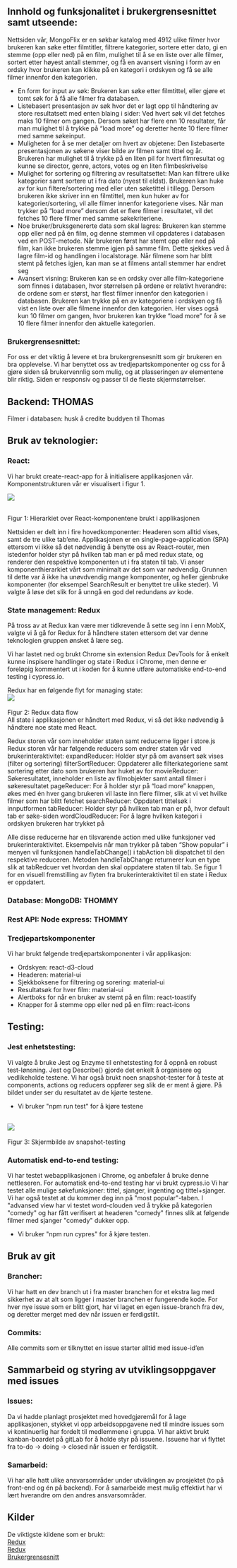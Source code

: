 ## Innhold og funksjonalitet i brukergrensesnittet samt utseende:

Nettsiden vår, MongoFlix er en søkbar katalog med 4912 ulike filmer hvor brukeren kan søke etter filmtitler, filtrere kategorier, sortere etter dato, gi en stemme (opp eller ned) på en film, mulighet til å se en liste over alle filmer, sortert etter høyest antall stemmer, og få en avansert visning i form av en ordsky hvor brukeren kan klikke på en kategori i ordskyen og få se alle filmer innenfor den kategorien.

- En form for input av søk: Brukeren kan søke etter filmtittel, eller gjøre et tomt søk for å få alle filmer fra databasen. 
- Listebasert presentasjon av søk hvor det er lagt opp til håndtering av store resultatsett med enten blaing i sider: Ved hvert søk vil det fetches maks 10 filmer om gangen. Dersom søket har flere enn 10 resultater, får man mulighet til å trykke på “load more” og deretter hente 10 flere filmer med samme søkeinput. 
- Muligheten for å se mer detaljer om hvert av objetene: Den listebaserte presentasjonen av søkene viser bilde av filmen samt tittel og år. Brukeren har mulighet til å trykke på en liten pil for hvert filmresultat og kunne se director, genre, actors, votes og en liten filmbeskrivelse
- Mulighet for sortering og filtrering av resultatsettet: Man kan filtrere ulike kategorier samt sortere ut i fra dato (nyest til eldst). Brukeren kan huke av for kun filtere/sortering med eller uten søketittel i tillegg. Dersom brukeren ikke skriver inn en filmtittel, men kun huker av for kategorier/sortering, vil alle filmer innenfor kategoriene vises. Når man trykker på “load more” dersom det er flere filmer i resultatet, vil det fetches 10 flere filmer med samme søkekriteriene.
- Noe bruker/bruksgenererte data som skal lagres: Brukeren kan stemme opp eller ned på én film, og denne stemmen vil oppdateres i databasen ved en POST-metode. Når brukeren først har stemt opp eller ned på film, kan ikke brukeren stemme igjen på samme film. Dette sjekkes ved å lagre film-id og handlingen i localstorage. Når filmene som har blitt stemt på fetches igjen, kan man se at filmens antall stemmer har endret seg
- Avansert visning: Brukeren kan se en ordsky over alle film-kategoriene som finnes i databasen, hvor størrelsen på ordene er relativt hverandre: de ordene som er størst, har flest filmer innenfor den kategorien i databasen. Brukeren kan trykke på en av kategoriene i ordskyen og få vist en liste over alle filmene innenfor den kategorien. Her vises også kun 10 filmer om gangen, hvor brukeren kan trykke “load more” for å se 10 flere filmer innenfor den aktuelle kategorien.

### Brukergrensesnittet: 

For oss er det viktig å levere et bra brukergrensesnitt som gir brukeren en bra opplevelse. Vi har benyttet oss av tredjepartskomponenter og css for å gjøre siden så brukervennlig som mulig, og at plasseringen av elementene blir riktig. Siden er responsiv og passer til de fleste skjermstørrelser.

## Backend: THOMAS
Filmer i databasen: husk å credite buddyen til Thomas

## Bruk av teknologier:

### React: 
Vi har brukt create-react-app for å initialisere applikasjonen vår. Komponentstrukturen vår er visualisert i figur 1.
<br>

<img src="https://gitlab.stud.idi.ntnu.no/IT2810-H19/teams/team-4/project-3/raw/dev/public/images/Component_hierarchy.jpg" />
<br><br>

Figur 1: Hierarkiet over React-komponentene brukt i applikasjonen
<br>

Nettsiden er delt inn i fire hovedkomponenter: Headeren som alltid vises, samt de tre ulike tab’ene. Applikasjonen er en single-page-application (SPA) ettersom vi ikke så det nødvendig å benytte oss av React-router, men istedenfor holder styr på hvilken tab man er på med redux state, og renderer den respektive komponenten ut i fra staten til tab. Vi anser komponenthierarkiet vårt som minimalt av det som var nødvendig. Grunnen til dette var å ikke ha unøvdvendig mange komponenter, og heller gjenbruke komponenter (for eksempel SearchResult er benyttet tre ulike steder). Vi valgte å løse det slik for å unngå en god del redundans av kode.


### State management: Redux

På tross av at Redux kan være mer tidkrevende å sette seg inn i enn MobX, valgte vi å gå for Redux for å håndtere staten ettersom det var denne teknologien gruppen ønsket å lære seg.

Vi har lastet ned og brukt Chrome sin extension Redux DevTools for å enkelt kunne inspisere handlinger og state i Redux i Chrome,
men denne er foreløpig kommentert ut i koden for å kunne utføre automatiske end-to-end testing i cypress.io.


Redux har en følgende flyt for managing state:
<br>
<img src="https://www.tutorialspoint.com/redux/images/data_flow.jpg" />
<br><br>
Figur 2: Redux data flow
<br>
All state i applikasjonen er håndtert med Redux, vi så det ikke nødvendig å håndtere noe state med React.

Redux storen vår som inneholder staten samt reducerne ligger i store.js
Redux storen vår har følgende reducers som endrer staten vår ved brukerinteraktivitet:
expandReducer: Holder styr på om avansert søk vises (filter og sortering)
filterSortReducer: Oppdaterer alle filterkategoriene samt sortering etter dato som brukeren har huket av for
movieReducer: Søkeresultatet, inneholder en liste av filmobjekter samt antall filmer i søkeresultatet
pageReducer: For å holder styr på “load more” knappen, økes med én hver gang brukeren vil laste inn flere filmer, slik at vi vet hvilke filmer som har blitt fetchet
searchReducer: Oppdatert tittelsøk i innputformen
tabReducer: Holder styr på hvilken tab man er på, hvor default tab er søke-siden
wordCloudReducer: For å lagre hvilken kategori i ordskyen brukeren har trykket på

Alle disse reducerne har en tilsvarende action med ulike funksjoner ved brukerinteraktivitet. Eksempelvis når man trykker på taben “Show popular” i menyen vil funksjonen handleTabChange() i tabAction bli dispatchet til den respektive reduceren. Metoden handleTabChange returnerer kun en type slik at tabRedcuer vet hvordan den skal oppdatere staten til tab. Se figur 1 for en visuell  fremstilling av flyten fra brukerinteraktivitet til en state i Redux er oppdatert. 


### Database: MongoDB: THOMMY
### Rest API: Node express: THOMMY

### Tredjepartskomponenter
Vi har brukt følgende tredjepartskomponenter i vår applikasjon:
- Ordskyen: react-d3-cloud
- Headeren: material-ui
- Sjekkboksene for filtrering og sorering: material-ui
- Resultatsøk for hver film: material-ui
- Alertboks for når en bruker av stemt på en film: react-toastify
- Knapper for å stemme opp eller ned på en film: react-icons


## Testing:





### Jest enhetstesting:

Vi valgte å bruke Jest og Enzyme til enhetstesting for å oppnå en robust test-lønsning. 
Jest og Describe() gjorde det enkelt å organisere og vedlikeholde testene. 
Vi har også brukt noen snapshot-tester for å teste at components, actions og reducers oppfører seg slik de er ment å gjøre. 
På bildet under ser du resultatet av de kjørte testene. 
- Vi bruker "npm run test" for å kjøre testene

<br>
<img src="https://gitlab.stud.idi.ntnu.no/IT2810-H19/teams/team-4/project-3/raw/dev/public/images/testImage.png" />
<br><br>
Figur 3: Skjermbilde av snapshot-testing
<br>

### Automatisk end-to-end testing: 
Vi har testet webapplikasjonen i Chrome, og anbefaler å bruke denne nettleseren. 
For automatisk end-to-end testing har vi brukt cypress.io
Vi har testet alle mulige søkefunksjoner: tittel, sjanger, ingenting og tittel+sjanger. Vi har også testet at du kommer deg inn på "most popular"-taben. I "advansed view har vi testet word-clouden ved å trykke på kategorien "comedy" og har fått verifisert at headeren "comedy" finnes slik at følgende filmer med sjanger "comedy" dukker opp. 

- Vi bruker "npm run cypres" for å kjøre testen. 


## Bruk av git

### Brancher: 
Vi har hatt en dev branch ut i fra master branchen for et ekstra lag med sikkerhet av at alt som ligger i master branchen er fungerende kode. For hver nye issue som er blitt gjort, har vi laget en egen issue-branch fra dev, og deretter merget med dev når issuen er ferdigstilt.

### Commits: 
Alle commits som er tilknyttet en issue starter alltid med issue-id’en

## Sammarbeid og styring av utviklingsoppgaver med issues


### Issues: 
Da vi hadde planlagt prosjektet med hovedgjøremål for å lage applikasjonen, stykket vi opp arbeidsoppgavene ned til mindre issues som vi kontinuerlig har fordelt til medlemmene i gruppa. Vi har aktivt brukt kanban-boardet på gitLab for å holde styr på issuene. Issuene har vi flyttet fra to-do -> doing -> closed når issuen er ferdigstilt.

### Samarbeid: 
Vi har alle hatt ulike ansvarsområder under utviklingen av prosjektet (to på front-end og én på backend). For å samarbeide mest mulig effektivt har vi lært hverandre om den andres ansvarsområder.

## Kilder
De viktigste kildene som er brukt:
<br>
[Redux](https://www.youtube.com/watch?v=CVpUuw9XSjY)
<br>
[Redux](https://www.youtube.com/watch?v=93p3LxR9xfM)
<br>
[Brukergrensesnitt](https://material-ui.com/)

